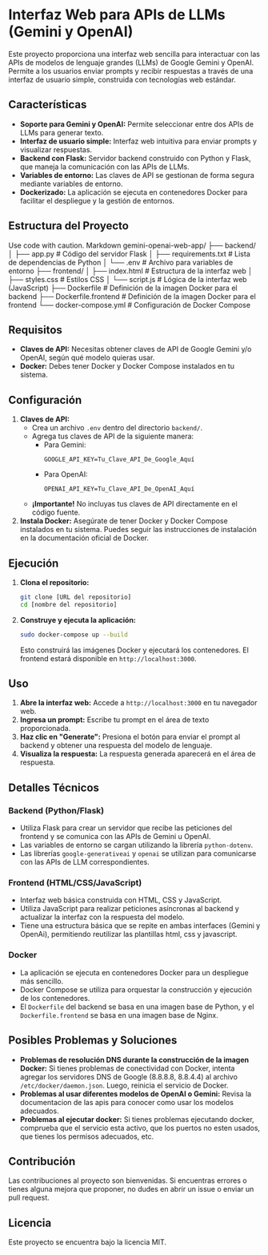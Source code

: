 # Interfaz Web para APIs de LLMs (Gemini y OpenAI)

Este proyecto proporciona una interfaz web sencilla para interactuar con las APIs de modelos de lenguaje grandes (LLMs) de Google Gemini y OpenAI. Permite a los usuarios enviar prompts y recibir respuestas a través de una interfaz de usuario simple, construida con tecnologías web estándar.

## Características

*   **Soporte para Gemini y OpenAI:** Permite seleccionar entre dos APIs de LLMs para generar texto.
*   **Interfaz de usuario simple:** Interfaz web intuitiva para enviar prompts y visualizar respuestas.
*   **Backend con Flask:** Servidor backend construido con Python y Flask, que maneja la comunicación con las APIs de LLMs.
*   **Variables de entorno:** Las claves de API se gestionan de forma segura mediante variables de entorno.
*   **Dockerizado:** La aplicación se ejecuta en contenedores Docker para facilitar el despliegue y la gestión de entornos.

## Estructura del Proyecto
Use code with caution.
Markdown
gemini-openai-web-app/ 
├── backend/
│ ├── app.py # Código del servidor Flask
│ ├── requirements.txt # Lista de dependencias de Python
│ └── .env # Archivo para variables de entorno
├── frontend/
│ ├── index.html # Estructura de la interfaz web
│ ├── styles.css # Estilos CSS
│ └── script.js # Lógica de la interfaz web (JavaScript)
├── Dockerfile # Definición de la imagen Docker para el backend
├── Dockerfile.frontend # Definición de la imagen Docker para el frontend
└── docker-compose.yml # Configuración de Docker Compose

## Requisitos

*   **Claves de API:** Necesitas obtener claves de API de Google Gemini y/o OpenAI, según qué modelo quieras usar.
*   **Docker:** Debes tener Docker y Docker Compose instalados en tu sistema.

## Configuración

1.  **Claves de API:**
    *   Crea un archivo `.env` dentro del directorio `backend/`.
    *   Agrega tus claves de API de la siguiente manera:
        *   Para Gemini:
            ```
            GOOGLE_API_KEY=Tu_Clave_API_De_Google_Aquí
            ```
        *   Para OpenAI:
            ```
            OPENAI_API_KEY=Tu_Clave_API_De_OpenAI_Aquí
            ```
    *   **¡Importante!** No incluyas tus claves de API directamente en el código fuente.
2.  **Instala Docker:** Asegúrate de tener Docker y Docker Compose instalados en tu sistema. Puedes seguir las instrucciones de instalación en la documentación oficial de Docker.

## Ejecución

1.  **Clona el repositorio:**
    ```bash
    git clone [URL del repositorio]
    cd [nombre del repositorio]
    ```
2.  **Construye y ejecuta la aplicación:**
    ```bash
    sudo docker-compose up --build
    ```
    Esto construirá las imágenes Docker y ejecutará los contenedores. El frontend estará disponible en `http://localhost:3000`.

## Uso

1.  **Abre la interfaz web:** Accede a `http://localhost:3000` en tu navegador web.
2.  **Ingresa un prompt:** Escribe tu prompt en el área de texto proporcionada.
3.  **Haz clic en "Generate":** Presiona el botón para enviar el prompt al backend y obtener una respuesta del modelo de lenguaje.
4.  **Visualiza la respuesta:** La respuesta generada aparecerá en el área de respuesta.

## Detalles Técnicos

### Backend (Python/Flask)

*   Utiliza Flask para crear un servidor que recibe las peticiones del frontend y se comunica con las APIs de Gemini u OpenAI.
*   Las variables de entorno se cargan utilizando la librería `python-dotenv`.
*   Las librerías `google-generativeai` y `openai` se utilizan para comunicarse con las APIs de LLM correspondientes.

### Frontend (HTML/CSS/JavaScript)

*   Interfaz web básica construida con HTML, CSS y JavaScript.
*   Utiliza JavaScript para realizar peticiones asíncronas al backend y actualizar la interfaz con la respuesta del modelo.
*   Tiene una estructura básica que se repite en ambas interfaces (Gemini y OpenAi), permitiendo reutilizar las plantillas html, css y javascript.

### Docker

*   La aplicación se ejecuta en contenedores Docker para un despliegue más sencillo.
*   Docker Compose se utiliza para orquestar la construcción y ejecución de los contenedores.
*   El `Dockerfile` del backend se basa en una imagen base de Python, y el `Dockerfile.frontend` se basa en una imagen base de Nginx.

## Posibles Problemas y Soluciones

*   **Problemas de resolución DNS durante la construcción de la imagen Docker:** Si tienes problemas de conectividad con Docker, intenta agregar los servidores DNS de Google (8.8.8.8, 8.8.4.4) al archivo `/etc/docker/daemon.json`. Luego, reinicia el servicio de Docker.
*   **Problemas al usar diferentes modelos de OpenAI o Gemini:** Revisa la documentacion de las apis para conocer como usar los modelos adecuados.
*   **Problemas al ejecutar docker:** Si tienes problemas ejecutando docker, comprueba que el servicio esta activo, que los puertos no esten usados, que tienes los permisos adecuados, etc.

## Contribución

Las contribuciones al proyecto son bienvenidas. Si encuentras errores o tienes alguna mejora que proponer, no dudes en abrir un issue o enviar un pull request.

## Licencia

Este proyecto se encuentra bajo la licencia MIT.